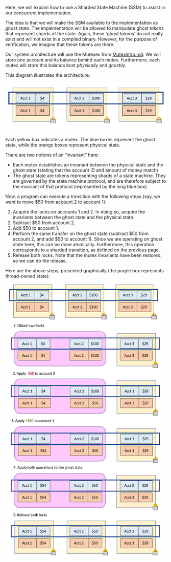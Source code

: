 Here, we will explain how to use a Sharded State Machine (SSM) to assist in our concurrent implementation.

The idea is that we will make the SSM available to the implementation as _ghost state_.
The implementation will be allowed to manipulate ghost _tokens_ that represent shards of
the state. Again, these 'ghost tokens' do not really exist and will not exist in a compiled
binary.  However, for the purpose of verification, we imagine that these tokens are there.

Our system architecture will use the Mutexes from [MutexIntro.md](MutexIntro.md).
We will store one account and its balance behind each mutex. 
Furthermore, each mutex will store this balance bost _physically_ and _ghostily_.

This diagram illustrates the architecture:

![images/bank-mutex-invariants.png](images/bank-mutex-invariants.png)

Each yellow box indicates a mutex. The blue boxes represent the ghost state,
while the orange boxes represent physical state.

There are two notions of an “invariant” here:

 * Each mutex establishes an invariant between the physical state and the ghost state (stating that the account ID and amount of money match)
 * The ghost state are tokens representing shards of a state machine. They are governed by the state machine protocol, and are therefore subject to the invariant of that protocol (represented by the long blue box).

Now, a program can execute a transition with the following steps (say, we want to move
$50 from account 2 to account 1).

1. Acquire the locks on accounts 1 and 2. In doing so, acquire the invariants between the ghost state and the physical state.
2. Subtract $50 from account 2.
3. Add $50 to account 1.
4. Perform the same transfer on the ghost state (subtract $50 from account 2, and add $50 to account 1). Since we are operating on ghost state here, this can be done atomically. Furthermore, this operation corresponds to a sharded transition, as defined on the previous
page.
5. Release both locks. Note that the mutex invariants have been restored, so we can do
the release.

Here are the above steps, presented graphically (the purple box represents thread-owned state):

![images/bank-transaction-step-by-step.png](images/bank-transaction-step-by-step.png)


